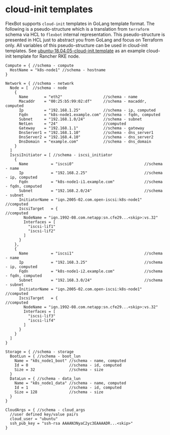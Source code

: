 # cloud-init templates

FlexBot supports `cloud-init` templates in GoLang template format.
The following is a pseudo-structure which is a translation from `terraform` schema via HCL to `flexbot` internal representation.
This pseudo-structure is presented in HCL just to abstract you from GoLang and focus on Terraform only.
All variables of this pseudo-structure can be used in cloud-init templates.
See [ubuntu-18.04.05-cloud-init.template](./ubuntu-18.04.05-cloud-init.template) as an example cloud-init template for Rancher RKE node.

```hcl
Compute = { //schema - compute
  HostName = "k8s-node1" //schema - hostname
}

Network = { //schema - network
  Node = [  //schema - node
    {
      Name       = "eth2"                  //schema - name
      Macaddr    = "00:25:b5:99:02:df"     //schema - macaddr, computed
      Ip         = "192.168.1.25"          //schema - ip, computed
      Fqdn       = "k8s-node1.example.com" //schema - fqdn, computed
      Subnet     = "192.168.1.0/24"        //schema - subnet
      NetLen     = "24"                    //computed
      Gateway    = "192.168.1.1"           //schema - gateway
      DnsServer1 = "192.168.1.10"          //schema - dns_server1
      DnsServer2 = "192.168.4.10"          //schema - dns_server2
      DnsDomain  = "example.com"           //schema - dns_domain
    }
  ]
  IscsiInitiator = [ //schema - iscsi_initiator
    {
      Name          = "iscsi0"                               //schema - name
      Ip            = "192.168.2.25"                         //schema - ip, computed
      Fqdn          = "k8s-node1-i1.example.com"             //schema - fqdn, computed
      Subnet        = "192.168.2.0/24"                       //schema - subnet
      InitiatorName = "iqn.2005-02.com.open-iscsi:k8s-node1" //computed
      IscsiTarget   = {                                      //computed
        NodeName = "iqn.1992-08.com.netapp:sn.cfe29...<skip>:vs.32"
        Interfaces = [
          "iscsi-lif1"
          "iscsi-lif2"
        ]
      }
    },
    {
      Name          = "iscsi1"                               //schema - name
      Ip            = "192.168.3.25"                         //schema - ip, computed
      Fqdn          = "k8s-node1-i2.example.com"             //schema - fqdn, computed
      Subnet        = "192.168.3.0/24"                       //schema - subnet
      InitiatorName = "iqn.2005-02.com.open-iscsi:k8s-node1" //computed
      IscsiTarget   = {                                      //computed
        NodeName = "iqn.1992-08.com.netapp:sn.cfe29...<skip>:vs.32"
        Interfaces = [
          "iscsi-lif3"
          "iscsi-lif4"
        ]
      }
    }
  ]
}

Storage = { //schema - storage
  BootLun = { //schema - boot_lun
    Name = "k8s_node1_boot" //schema - name, computed
    Id = 0                  //schema - id, computed
    Size = 32               //schema - size
  }
  DataLun = { //schema - data_lun
    Name = "k8s_node1_data" //schema - name, computed
    Id = 1                  //schema - id, computed
    Size = 128              //schema - size
  }
}

CloudArgs = { //schema - cloud_args
  //user defined key/value pairs
  cloud_user = "ubuntu"
  ssh_pub_key = "ssh-rsa AAAAN3NyaC2yc3EAAAADR...<skip>"
}
```
